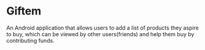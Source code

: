 # Giftem

An Android application that allows users to add a list of products they aspire to buy, which can be viewed by other users(friends) and help them buy by contributing funds.
